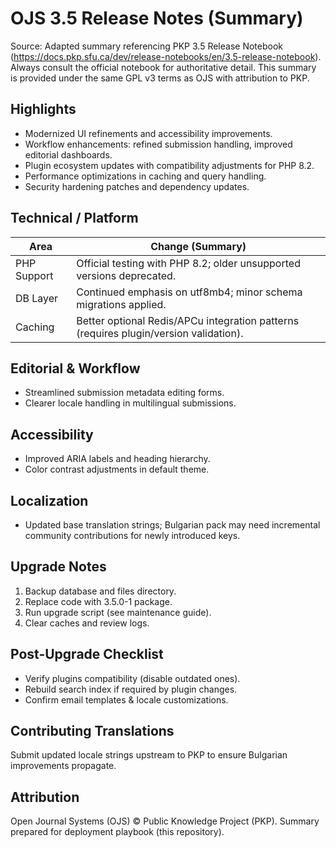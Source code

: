 # OJS 3.5 Release Notes (Summary)

Source: Adapted summary referencing PKP 3.5 Release Notebook (https://docs.pkp.sfu.ca/dev/release-notebooks/en/3.5-release-notebook). Always consult the official notebook for authoritative detail. This summary is provided under the same GPL v3 terms as OJS with attribution to PKP.

## Highlights
- Modernized UI refinements and accessibility improvements.
- Workflow enhancements: refined submission handling, improved editorial dashboards.
- Plugin ecosystem updates with compatibility adjustments for PHP 8.2.
- Performance optimizations in caching and query handling.
- Security hardening patches and dependency updates.

## Technical / Platform
| Area | Change (Summary) |
|------|------------------|
| PHP Support | Official testing with PHP 8.2; older unsupported versions deprecated. |
| DB Layer | Continued emphasis on utf8mb4; minor schema migrations applied. |
| Caching | Better optional Redis/APCu integration patterns (requires plugin/version validation). |

## Editorial & Workflow
- Streamlined submission metadata editing forms.
- Clearer locale handling in multilingual submissions.

## Accessibility
- Improved ARIA labels and heading hierarchy.
- Color contrast adjustments in default theme.

## Localization
- Updated base translation strings; Bulgarian pack may need incremental community contributions for newly introduced keys.

## Upgrade Notes
1. Backup database and files directory.
2. Replace code with 3.5.0-1 package.
3. Run upgrade script (see maintenance guide).
4. Clear caches and review logs.

## Post-Upgrade Checklist
- Verify plugins compatibility (disable outdated ones).
- Rebuild search index if required by plugin changes.
- Confirm email templates & locale customizations.

## Contributing Translations
Submit updated locale strings upstream to PKP to ensure Bulgarian improvements propagate.

## Attribution
Open Journal Systems (OJS) © Public Knowledge Project (PKP). Summary prepared for deployment playbook (this repository).
